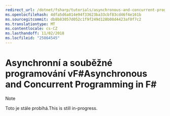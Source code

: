```yaml
---
redirect_url: /dotnet/fsharp/tutorials/asynchronous-and-concurrent-programming/async
ms.openlocfilehash: 4dfa5d6a814e94f33623ba33cbf83cd46f4e161b
ms.sourcegitcommit: db8b83057d052c1f9f249d128b08d4423af0f7c2
ms.translationtype: MT
ms.contentlocale: cs-CZ
ms.lasthandoff: 11/02/2018
ms.locfileid: "25864545"
---
```

# <a name="asynchronous-and-concurrent-programming-in-f"></a><span data-ttu-id="4be3d-101">Asynchronní a souběžné programování vF#</span><span class="sxs-lookup"><span data-stu-id="4be3d-101">Asynchronous and Concurrent Programming in F#</span></span> #

> [!NOTE]
<span data-ttu-id="4be3d-102">Toto je stále probíhá.</span><span class="sxs-lookup"><span data-stu-id="4be3d-102">This is still in-progress.</span></span>